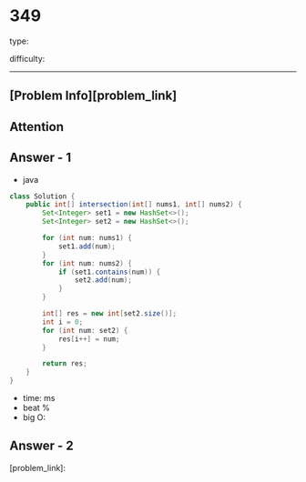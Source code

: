 
# 349
type:

difficulty:

---

## [Problem Info][problem_link]

## Attention

## Answer - 1

- java
```java
class Solution {
    public int[] intersection(int[] nums1, int[] nums2) {
        Set<Integer> set1 = new HashSet<>();
        Set<Integer> set2 = new HashSet<>();

        for (int num: nums1) {
            set1.add(num);
        }
        for (int num: nums2) {
            if (set1.contains(num)) {
                set2.add(num);
            }
        }

        int[] res = new int[set2.size()];
        int i = 0;
        for (int num: set2) {
            res[i++] = num;
        }

        return res;
    }
}
```

- time: ms
- beat %
- big O:

## Answer - 2

[problem_link]:

